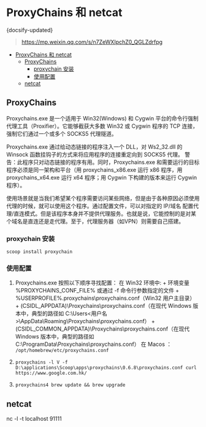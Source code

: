 # ProxyChains 和 netcat
{docsify-updated}

> https://mp.weixin.qq.com/s/n7ZeWXIpchZ0_QGLZdrfpg

- [ProxyChains 和 netcat](#proxychains-和-netcat)
  - [ProxyChains](#proxychains)
    - [proxychain 安装](#proxychain-安装)
    - [使用配置](#使用配置)
  - [netcat](#netcat)


## ProxyChains
Proxychains.exe 是一个适用于 Win32(Windows) 和 Cygwin 平台的命令行强制代理工具（Proxifier）。它能够截获大多数 Win32 或 Cygwin 程序的 TCP 连接，强制它们通过一个或多个 SOCKS5 代理隧道。

Proxychains.exe 通过给动态链接的程序注入一个 DLL，对 Ws2_32.dll 的 Winsock 函数挂钩子的方式来将应用程序的连接重定向到 SOCKS5 代理。
警告：此程序只对动态链接的程序有用。同时，Proxychains.exe 和需要运行的目标程序必须是同一架构和平台（用 proxychains_x86.exe 运行 x86 程序，用 proxychains_x64.exe 运行 x64 程序；用 Cygwin 下构建的版本来运行 Cygwin 程序）。

使用场景就是当我们希望某个程序需要访问某些网络，但是由于各种原因必须使用代理的时候，就可以使用这个程序。通过配置文件，可以对指定的 IP/域名 配置代理/直连模式。但是该程序本身并不提供代理服务。也就是说，它能控制的是对某个域名是直连还是走代理。至于，代理服务器（如VPN）则需要自己搭建。

### proxychain 安装
`scoop install proxychain`

### 使用配置

1. Proxychains.exe 按照以下顺序寻找配置：
    在 Win32 环境中:
        + 环境变量 %PROXYCHAINS_CONF_FILE% 或通过 -f 命令行参数指定的文件
        + %USERPROFILE%\.proxychains\proxychains.conf（Win32 用户主目录）
        + (CSIDL_APPDATA)\Proxychains\proxychains.conf（在现代 Windows 版本中，典型的路径如 C:\Users\<用户名>\AppData\Roaming\Proxychains\proxychains.conf）
        + (CSIDL_COMMON_APPDATA)\Proxychains\proxychains.conf（在现代 Windows 版本中，典型的路径如 C:\ProgramData\Proxychains\proxychains.conf）
    在 Macos ：
        `/opt/homebrew/etc/proxychains.conf`
  
2. `proxychains -l V -f D:\applications\Scoop\apps\proxychains\0.6.8\proxychains.conf curl https://www.google.com.hk/`
3. `proxychains4 brew update && brew upgrade`

## netcat
nc -l -t localhost 91111